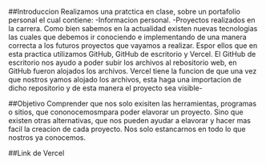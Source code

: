 ##Introduccion
Realizamos una pratctica en clase, sobre un portafolio personal el cual contiene:
-Informacion personal.
-Proyectos realizados en la carrera. 
Como bien sabemos en la actualidad existen nuevas tecnologias las cuales que debemos ir conociendo e implementando de una manera correcta a los futuros proyectos que vayamos a realizar. 
Espor ellos que en esta practica utilizamos GitHub, GitHub de escritorio y Vercel. El GitHub de escritorio nos ayudo a poder subir los archivos al rebositorio web, en GitHub fueron alojados los archivos.
Vercel tiene la funcion de que una vez que nostros yamos alojado los archivos, esta haga una importacion de dicho repositorio y de esta manera el proyecto sea visible-

##Objetivo
Comprender que nos solo exisiten las herramientas, programas o sitios, que cononocemosmpara poder elavorar un proyecto. Sino que existen otras alternativas, que nos pueden ayudar a elavorar y hacer mas facil la creacion de cada proyecto. Nos solo estancarnos en  todo lo que nostros ya conocemos.

##Link de Vercel
